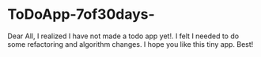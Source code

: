 # ToDoApp-7of30days-

Dear All,
I realized I have not made a todo app yet!. I felt I needed to do some refactoring and algorithm changes.
I hope you like this tiny app.
Best!
